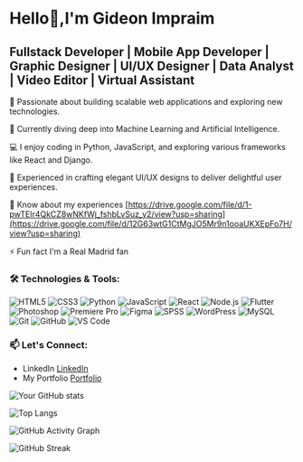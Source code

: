 # Hello👋,I'm Gideon Impraim

## Fullstack Developer | Mobile App Developer | Graphic Designer | UI/UX Designer | Data Analyst | Video Editor | Virtual Assistant


🚀 Passionate about building scalable web applications and exploring new technologies.

🌱 Currently diving deep into Machine Learning and Artificial Intelligence.

💻 I enjoy coding in Python, JavaScript, and exploring various frameworks like React and Django.

🎨 Experienced in crafting elegant UI/UX designs to deliver delightful user experiences.

📄 Know about my experiences [https://drive.google.com/file/d/1-pwTElr4QkCZ8wNKfWj_fshbLvSuz_y2/view?usp=sharing](https://drive.google.com/file/d/12G63wtG1CtMgJO5Mr9n1ooaUKXEpFo7H/view?usp=sharing)

⚡ Fun fact I'm a Real Madrid fan


### 🛠️ Technologies & Tools:
![HTML5](https://img.shields.io/badge/-HTML5-E34F26?style=flat&logo=html5&logoColor=white)
![CSS3](https://img.shields.io/badge/-CSS3-1572B6?style=flat&logo=css3&logoColor=white)
![Python](https://img.shields.io/badge/-Python-3776AB?style=flat&logo=python&logoColor=white)
![JavaScript](https://img.shields.io/badge/-JavaScript-F7DF1E?style=flat&logo=javascript&logoColor=black)
![React](https://img.shields.io/badge/-React-61DAFB?style=flat&logo=react&logoColor=white)
![Node.js](https://img.shields.io/badge/-Node.js-339933?style=flat&logo=node.js&logoColor=white)
![Flutter](https://img.shields.io/badge/-Flutter-02569B?style=flat&logo=flutter&logoColor=white)
![Photoshop](https://img.shields.io/badge/-Photoshop-31A8FF?style=flat&logo=adobe-photoshop&logoColor=white)
![Premiere Pro](https://img.shields.io/badge/-Premiere%20Pro-9999FF?style=flat&logo=adobe-premiere-pro&logoColor=white)
![Figma](https://img.shields.io/badge/-Figma-F24E1E?style=flat&logo=figma&logoColor=white)
![SPSS](https://img.shields.io/badge/-SPSS-CA4245?style=flat&logo=ibm&logoColor=white)
![WordPress](https://img.shields.io/badge/-WordPress-21759B?style=flat&logo=wordpress&logoColor=white)
![MySQL](https://img.shields.io/badge/-MySQL-4479A1?style=flat&logo=mysql&logoColor=white)
![Git](https://img.shields.io/badge/-Git-F05032?style=flat&logo=git&logoColor=white)
![GitHub](https://img.shields.io/badge/-GitHub-181717?style=flat&logo=github&logoColor=white)
![VS Code](https://img.shields.io/badge/-VS%20Code-007ACC?style=flat&logo=visual-studio-code&logoColor=white)


### 📫 Let's Connect:
- LinkedIn [LinkedIn](https://www.linkedin.com/in/gideon-impraim-05ba0820b/)
- My Portfolio [Portfolio](https://deonhub.netlify.app/)


![Your GitHub stats](https://github-readme-stats.vercel.app/api?username=DeonHub&show_icons=true&theme=radical)

![Top Langs](https://github-readme-stats.vercel.app/api/top-langs/?username=DeonHub&layout=compact&theme=radical)

![GitHub Activity Graph](https://activity-graph.herokuapp.com/graph?username=DeonHub&theme=github)

![GitHub Streak](http://github-readme-streak-stats.herokuapp.com/?user=DeonHub&theme=radical)


